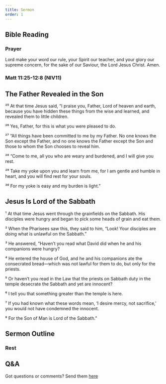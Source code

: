 ```yaml
---
title: Sermon 
order: 1
---
```


## Bible Reading

### Prayer
Lord make your word our rule, your Spirit our teacher, and your glory our supreme concern, for the sake of our Saviour, the Lord Jesus Christ. Amen.

### Matt 11:25-12:8 (NIV11)
## The Father Revealed in the Son ##

²⁵ At that time Jesus said, “I praise you, Father, Lord of heaven and earth, because you have hidden these things from the wise and learned, and revealed them to little children. 

²⁶ Yes, Father, for this is what you were pleased to do.

²⁷ “All things have been committed to me by my Father. No one knows the Son except the Father, and no one knows the Father except the Son and those to whom the Son chooses to reveal him.

²⁸ “Come to me, all you who are weary and burdened, and I will give you rest. 

²⁹ Take my yoke upon you and learn from me, for I am gentle and humble in heart, and you will find rest for your souls. 

³⁰ For my yoke is easy and my burden is light.”

## Jesus Is Lord of the Sabbath ##

¹ At that time Jesus went through the grainfields on the Sabbath. His disciples were hungry and began to pick some heads of grain and eat them.

² When the Pharisees saw this, they said to him, “Look! Your disciples are doing what is unlawful on the Sabbath.”

³ He answered, “Haven’t you read what David did when he and his companions were hungry?

⁴ He entered the house of God, and he and his companions ate the consecrated bread—which was not lawful for them to do, but only for the priests. 

⁵ Or haven’t you read in the Law that the priests on Sabbath duty in the temple desecrate the Sabbath and yet are innocent?

⁶ I tell you that something greater than the temple is here. 

⁷ If you had known what these words mean, ‘I desire mercy, not sacrifice,’ you would not have condemned the innocent.

⁸ For the Son of Man is Lord of the Sabbath.”

## Sermon Outline
### Rest 



## Q&A
Got questions or comments? Send them [here](https://tinyurl.com/SGHACQuestionsAnswers)
